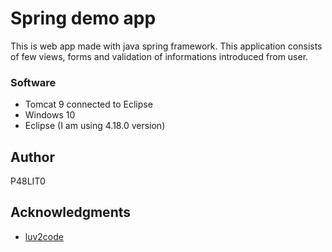 # Spring demo app

This is web app made with java spring framework. This application consists of few views, forms and validation of informations introduced from user.

### Software

* Tomcat 9 connected to Eclipse
* Windows 10
* Eclipse (I am using 4.18.0 version)

## Author

P48LIT0

## Acknowledgments

* [luv2code](https://www.youtube.com/user/luv2codetv/videos)
